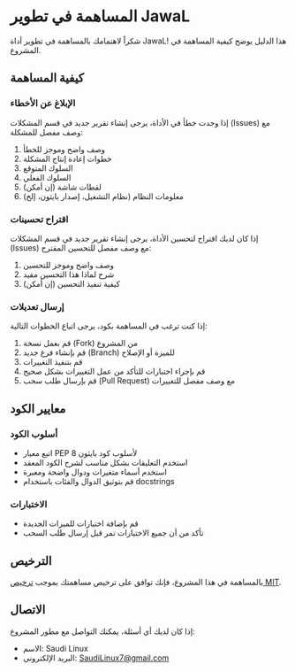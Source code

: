 # المساهمة في تطوير JawaL

شكراً لاهتمامك بالمساهمة في تطوير أداة JawaL! هذا الدليل يوضح كيفية المساهمة في المشروع.

## كيفية المساهمة

### الإبلاغ عن الأخطاء

إذا وجدت خطأ في الأداة، يرجى إنشاء تقرير جديد في قسم المشكلات (Issues) مع وصف مفصل للمشكلة:

1. وصف واضح وموجز للخطأ
2. خطوات إعادة إنتاج المشكلة
3. السلوك المتوقع
4. السلوك الفعلي
5. لقطات شاشة (إن أمكن)
6. معلومات النظام (نظام التشغيل، إصدار بايثون، إلخ)

### اقتراح تحسينات

إذا كان لديك اقتراح لتحسين الأداة، يرجى إنشاء تقرير جديد في قسم المشكلات (Issues) مع وصف مفصل للتحسين المقترح:

1. وصف واضح وموجز للتحسين
2. شرح لماذا هذا التحسين مفيد
3. كيفية تنفيذ التحسين (إن أمكن)

### إرسال تعديلات

إذا كنت ترغب في المساهمة بكود، يرجى اتباع الخطوات التالية:

1. قم بعمل نسخة (Fork) من المشروع
2. قم بإنشاء فرع جديد (Branch) للميزة أو الإصلاح
3. قم بتنفيذ التغييرات
4. قم بإجراء اختبارات للتأكد من عمل التغييرات بشكل صحيح
5. قم بإرسال طلب سحب (Pull Request) مع وصف مفصل للتغييرات

## معايير الكود

### أسلوب الكود

* اتبع معيار PEP 8 لأسلوب كود بايثون
* استخدم التعليقات بشكل مناسب لشرح الكود المعقد
* استخدم أسماء متغيرات ودوال واضحة ومعبرة
* قم بتوثيق الدوال والفئات باستخدام docstrings

### الاختبارات

* قم بإضافة اختبارات للميزات الجديدة
* تأكد من أن جميع الاختبارات تمر قبل إرسال طلب السحب

## الترخيص

بالمساهمة في هذا المشروع، فإنك توافق على ترخيص مساهمتك بموجب [ترخيص MIT](LICENSE).

## الاتصال

إذا كان لديك أي أسئلة، يمكنك التواصل مع مطور المشروع:

* الاسم: Saudi Linux
* البريد الإلكتروني: SaudiLinux7@gmail.com